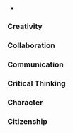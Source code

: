 -

### Creativity

### Collaboration

### Communication

### Critical Thinking

### Character

### Citizenship